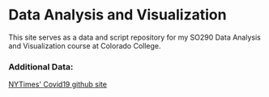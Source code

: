 # Data Analysis and Visualization
This site serves as a data and script repository for my SO290 Data Analysis and Visualization course at Colorado College.

### Additional Data:
[NYTimes' Covid19 github site](https://github.com/nytimes/covid-19-data)



